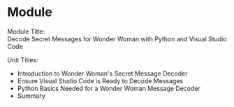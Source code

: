 # Module

Module Title:  
Decode Secret Messages for Wonder Woman with Python and Visual Studio Code

Unit Titles:  
- Introduction to Wonder Woman's Secret Message Decoder
- Ensure Visual Studio Code is Ready to Decode Messages
- Python Basics Needed for a Wonder Woman Message Decoder
- Summary